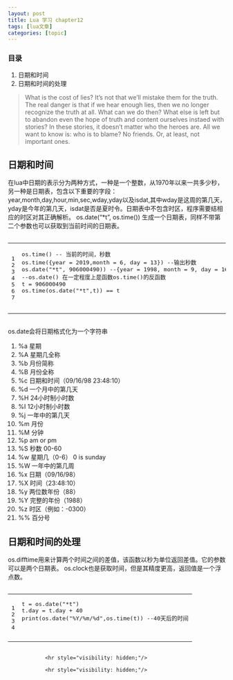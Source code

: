 ```yaml
---
layout: post
title: Lua 学习 chapter12  
tags: [lua文章]
categories: [topic]
---
```

<h3 id="目录">目录</h3>
<ol>
  <li>日期和时间</li>
  <li>日期和时间的处理</li>
</ol>

<blockquote>
  <p>What is the cost of lies? It’s not that we’ll mistake them for the truth. The real danger is that if we hear enough lies, then we no longer recognize the truth at all. What can we do then? What else is left but to abandon even the hope of truth and content ourselves instaed with stories? In these stories, it doesn’t matter who the heroes are. All we want to know is: who is to blame? No friends. Or, at least, not important ones.</p>
</blockquote>

<h2 id="日期和时间">日期和时间</h2>
<p>在lua中日期的表示分为两种方式，一种是一个整数，从1970年以来一共多少秒，另一种是日期表，包含以下重要的字段：
year,month,day,hour,min,sec,wday,yday以及isdat,其中wday是这周的第几天，yday是今年的第几天，isdat是否是夏时令。日期表中不包含时区，程序需要结相应的时区对其正确解析。
os.date(“*t”, os.time()) 生成一个日期表，同样不带第二个参数也可以获取到当前时间的日期表。</p>

<div class="language-lua highlighter-rouge"><div class="highlight"><pre class="highlight"><code><table class="rouge-table"><tbody><tr><td class="rouge-gutter gl"><pre class="lineno">1
2
3
4
5
6
7
</pre></td><td class="rouge-code"><pre><span class="nb">os.time</span><span class="p">()</span> <span class="c1">-- 当前的时间，秒数</span>
<span class="nb">os.time</span><span class="p">({</span><span class="n">year</span> <span class="o">=</span> <span class="mi">2019</span><span class="p">,</span><span class="n">month</span> <span class="o">=</span> <span class="mi">6</span><span class="p">,</span> <span class="n">day</span> <span class="o">=</span> <span class="mi">13</span><span class="p">})</span> <span class="c1">--输出秒数</span>
<span class="nb">os.date</span><span class="p">(</span><span class="s2">&#34;*t&#34;</span><span class="p">,</span> <span class="mi">906000490</span><span class="p">))</span> <span class="c1">--{year = 1998, month = 9, day = 16, yday = 259, wday = 4, hour = 23, min = 48, sec = 10, isdst = false}</span>
<span class="c1">--os.date() 在一定程度上是函数os.time()的反函数</span>
<span class="n">t</span> <span class="o">=</span> <span class="mi">906000490</span>
<span class="nb">os.time</span><span class="p">(</span><span class="nb">os.date</span><span class="p">(</span><span class="s2">&#34;*t&#34;</span><span class="p">,</span><span class="n">t</span><span class="p">))</span> <span class="o">==</span> <span class="n">t</span>

</pre></td></tr></tbody></table></code></pre></div></div>

<p>os.date会将日期格式化为一个字符串</p>

<ol>
  <li>%a 星期</li>
  <li>%A 星期几全称</li>
  <li>%b 月份简称</li>
  <li>%B 月份全称</li>
  <li>%c 日期和时间（09/16/98 23:48:10）</li>
  <li>%d 一个月中的第几天</li>
  <li>%H 24小时制小时数</li>
  <li>%I 12小时制小时数</li>
  <li>%j 一年中的第几天</li>
  <li>%m 月份</li>
  <li>%M 分钟</li>
  <li>%p am or pm</li>
  <li>%S 秒数 00-60</li>
  <li>%w 星期几（0-6） 0 is sunday</li>
  <li>%W 一年中的第几周</li>
  <li>%x 日期（09/16/98）</li>
  <li>%X 时间（23:48:10）</li>
  <li>%y 两位数年份（88）</li>
  <li>%Y 完整的年份（1988）</li>
  <li>%z 时区（例如：-0300）</li>
  <li>%% 百分号</li>
</ol>

<h2 id="日期和时间的处理">日期和时间的处理</h2>
<p>os.difftime用来计算两个时间之间的差值，该函数以秒为单位返回差值。它的参数可以是两个日期表。
os.clock也是获取时间，但是其精度更高，返回值是一个浮点数。</p>
<div class="language-lua highlighter-rouge"><div class="highlight"><pre class="highlight"><code><table class="rouge-table"><tbody><tr><td class="rouge-gutter gl"><pre class="lineno">1
2
3
4
</pre></td><td class="rouge-code"><pre><span class="n">t</span> <span class="o">=</span> <span class="nb">os.date</span><span class="p">(</span><span class="s2">&#34;*t&#34;</span><span class="p">)</span>
<span class="n">t</span><span class="p">.</span><span class="n">day</span> <span class="o">=</span> <span class="n">t</span><span class="p">.</span><span class="n">day</span> <span class="o">+</span> <span class="mi">40</span>
<span class="nb">print</span><span class="p">(</span><span class="nb">os.date</span><span class="p">(</span><span class="s2">&#34;%Y/%m/%d&#34;</span><span class="p">,</span><span class="nb">os.time</span><span class="p">(</span><span class="n">t</span><span class="p">))</span> <span class="c1">--40天后的时间</span>

</pre></td></tr></tbody></table></code></pre></div></div>



                <hr style="visibility: hidden;"/>
                
                <hr style="visibility: hidden;"/>